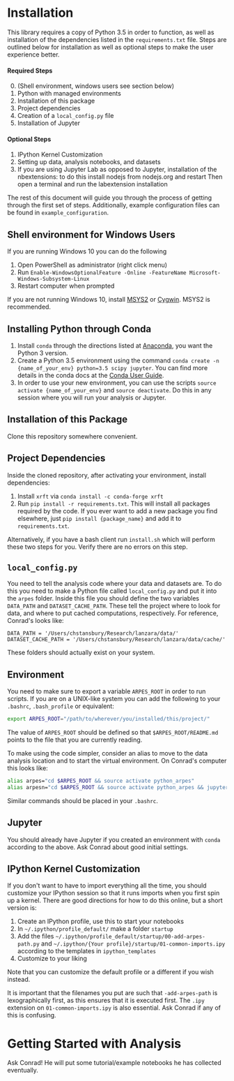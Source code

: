 # Installation

This library requires a copy of Python 3.5 in order  to function, as well as installation of the dependencies listed 
in the ```requirements.txt``` file. Steps are outlined below for installation as well as optional steps to make the
user experience better.

#### Required Steps

0. (Shell environment, windows users see section below)
1. Python with managed environments
2. Installation of this package
3. Project dependencies
4. Creation of a ```local_config.py``` file
5. Installation of Jupyter

#### Optional Steps

1. IPython Kernel Customization
2. Setting up data, analysis notebooks, and datasets
3. If you are using Jupyter Lab as opposed to Jupyter, installation
   of the nbextensions: to do this install nodejs from nodejs.org and restart
   Then open a terminal and run the labextension installation

The rest of this document will guide you through the process of getting through the first set of steps. Additionally, example configuration files can be found in `example_configuration`.

## Shell environment for Windows Users

If you are running Windows 10 you can do the following

1. Open PowerShell as administrator (right click menu)
2. Run `Enable-WindowsOptionalFeature -Online -FeatureName Microsoft-Windows-Subsystem-Linux`
3. Restart computer when prompted

If you are not running Windows 10, install [MSYS2](https://www.msys2.org) or [Cygwin](https://www.cygwin.com/). MSYS2 is recommended.

## Installing Python through Conda

1. Install `conda` through the directions listed at [Anaconda](https://www.anaconda.com/download/), you want the Python 
3 version.
2. Create a Python 3.5 environment using the command ``conda create -n {name_of_your_env} python=3.5 scipy jupyter``. 
You can find more details in the conda docs at the 
[Conda User Guide](https://conda.io/docs/user-guide/tasks/manage-environments.html).
3. In order to use your new environment, you can use the scripts `source activate {name_of_your_env}` 
and `source deactivate`. Do this in any session where you will run your analysis or Jupyter.  

## Installation of this Package

Clone this repository somewhere convenient.

## Project Dependencies

Inside the cloned repository, after activating your environment, install dependencies:

1. Install `xrft` via `conda install -c conda-forge xrft`
2. Run `pip install -r requirements.txt`. This will
install all packages required by the code. If you ever want to add a new package you find elsewhere, just 
`pip install {package_name}` and add it to `requirements.txt`.

Alternatively, if you have a bash client run `install.sh` which will perform these two steps for you. 
Verify there are no errors on this step.  

## `local_config.py`

You need to tell the analysis code where your data and datasets are. To do this you need to make a 
Python file called `local_config.py` and put it into the `arpes` folder. Inside this file you 
should define the two variables `DATA_PATH` and `DATASET_CACHE_PATH`. These tell the project
where to look for data, and where to put cached computations, respectively. For reference, 
Conrad's looks like:

```
DATA_PATH = '/Users/chstansbury/Research/lanzara/data/'
DATASET_CACHE_PATH = '/Users/chstansbury/Research/lanzara/data/cache/'
```

These folders should actually exist on your system.

## Environment

You need to make sure to export a variable ``ARPES_ROOT`` in order to run scripts. If you are on a UNIX-like system
you can add the following to your ``.bashrc``, ``.bash_profile`` or equivalent:

```bash
export ARPES_ROOT="/path/to/wherever/you/installed/this/project/"
```

The value of ``ARPES_ROOT`` should be defined so that ``$ARPES_ROOT/README.md`` points to the file that you 
are currently reading.

To make using the code simpler, consider an alias to move to the data analysis location and to start the 
virtual environment. On Conrad's computer this looks like:

```bash
alias arpes="cd $ARPES_ROOT && source activate python_arpes"
alias arpesn="cd $ARPES_ROOT && source activate python_arpes && jupyter notebook"
```

Similar commands should be placed in your `.bashrc`.

## Jupyter

You should already have Jupyter if you created an environment with `conda` according to the above. Ask Conrad
about good initial settings.

## IPython Kernel Customization

If you don't want to have to import everything all the time, you should customize your IPython session so that it
runs imports when you first spin up a kernel. There are good directions for how to do this online, but a short 
version is:

1. Create an IPython profile, use this to start your notebooks
2. In ``~/.ipython/profile_default/`` make a folder `startup`
3. Add the files ``~/.ipython/profile_default/startup/00-add-arpes-path.py`` and 
``~/.ipython/{Your profile}/startup/01-common-imports.ipy`` according to the templates in `ipython_templates`
4. Customize to your liking

Note that you can customize the default profile or a different if you wish instead.

It is important that the filenames you put are such that ``-add-arpes-path`` is lexographically first, as this ensures
that it is executed first. The ``.ipy`` extension on ``01-common-imports.ipy`` is also essential.
Ask Conrad if any of this is confusing.

# Getting Started with Analysis

Ask Conrad! He will put some tutorial/example notebooks he has collected eventually.